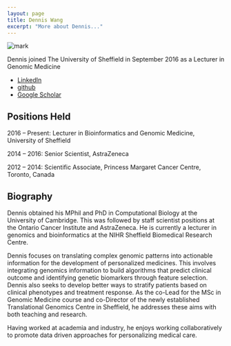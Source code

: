 ```yaml
---
layout: page
title: Dennis Wang
excerpt: "More about Dennis..."
---
```


![mark](../images/Dennis_wang.jpg)

Dennis joined The University of Sheffield in September 2016 as a Lecturer in Genomic Medicine

- [LinkedIn](https://www.linkedin.com/in/dennis-wang-77378828/)
- [github](https://github.com/TransAnalytics)
- [Google Scholar](https://scholar.google.co.uk/citations?user=1dgKTJoAAAAJ&hl=en)

## Positions Held
2016 – Present: Lecturer in Bioinformatics and Genomic Medicine, University of Sheffield

2014 – 2016: Senior Scientist, AstraZeneca

2012 – 2014: Scientific Associate, Princess Margaret Cancer Centre, Toronto, Canada

 
## Biography
Dennis obtained his MPhil and PhD in Computational Biology at the University of Cambridge. This was followed by staff scientist positions at the Ontario Cancer Institute and AstraZeneca.  He is currently a lecturer in genomics and bioinformatics at the NIHR Sheffield Biomedical Research Centre.

Dennis focuses on translating complex genomic patterns into actionable information for the development of personalized medicines. This involves integrating genomics information to build algorithms that predict clinical outcome and identifying genetic biomarkers through feature selection. Dennis also seeks to develop better ways to stratify patients based on clinical phenotypes and treatment response. As the co-Lead for the MSc in Genomic Medicine course and co-Director of the newly established Translational Genomics Centre in Sheffield, he addresses these aims with both teaching and research. 

Having worked at academia and industry, he enjoys working collaboratively to promote data driven approaches for personalizing medical care. 


